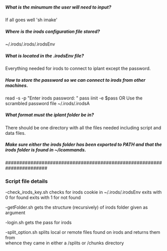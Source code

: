 <h5>What is the minumum the user will need to input?</h5>
	If all goes well 'sh imake'

<h5>Where is the irods configuration file stored?</h5>
	~/.irods/.irods/.irodsEnv

<h5>What is located in the .irodsEnv file?</h5>
	Everything needed for irods to connect to iplant except the password.

<h5>How to store the password so we can connect to irods from other machines.</h5>
	read -s -p "Enter irods password: " pass
	iinit -e $pass
	OR
	Use the scrambled password file ~/.irods/.irodsA

<h5>What format must the iplant folder be in?</h5>
	There should be one directory with all the files needed including script and data files.

<h5>Make sure either the irods folder has been exported to PATH and that the irods folder is found in ~/icommands.</h5>


#######################################################################
<h3>Script file details</h3>
-check_irods_key.sh
	checks for irods cookie in ~/.irods/.irodsEnv
	exits with 0 for found
	exits with 1 for not found

-getFolder.sh
	gets the structure (recursively) of irods folder given as argument

-login.sh
	gets the pass for irods

-split_option.sh
	splits local or remote files found on irods and returns them from 	
	whence they came in either a /splits or /chunks directory
